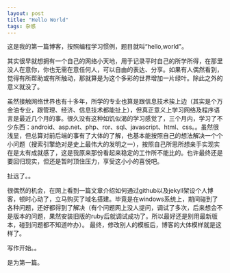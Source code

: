 ```yaml
---
layout: post
title: "Hello World"
tags: 杂感
---
```



这是我的第一篇博客，按照编程学习惯例，题目就叫“hello,world"。  

其实很早就想拥有一个自己的网络小天地，用于记录平时自己的所学所得，在那里没人在意你，你也无需在意任何人，可以自由的表达、分享。如果有人偶然看到，觉得有所帮助或有所触动，那就算是为这个多彩的世界增加一片绿叶。除此之外的意义就没了。  

虽然接触网络世界也有十多年，所学的专业也算是跟信息技术挨上边（其实是个万金油专业，跟管理、经济、信息技术都能扯上），但真正意义上学习网络及程序语言是最近几个月的事。很久没有这种如饥似渴的学习感觉了，三个月内，学习了不少东西：android、asp.net、php、ror、sql、javascript、html、css。。虽然很浅显，但总算对前后端的事有了大体的了解，也基本能按照自己的想法解决一个个小问题（搜索引擎绝对是史上最伟大的发明之一），按照自己所思所想亲手实现实在是太有成就感了，这是我原来那份看起来稳定的工作所不能比的。也许最终还是要回归现实，但还是暂时顶住压力，享受这小小的喜悦吧。  


扯远了。。  


很偶然的机会，在网上看到一篇文章介绍如何通过github以及jekyll架设个人博客，顿时心动了，立马购买了域名搭建。毕竟是在windows系统上，期间碰到了各种问题，还好都得到了解决（有个问题网上没人提问，调试了多次，后来想会不是版本的问题，果然安装旧版的ruby后就调试成功了。所以最好还是别用最新版本，碰到问题都不知道咋办）。
最终，修改别人的模板后，博客的大体模样就是这样了。  


写作开始。。  


是为第一篇。  